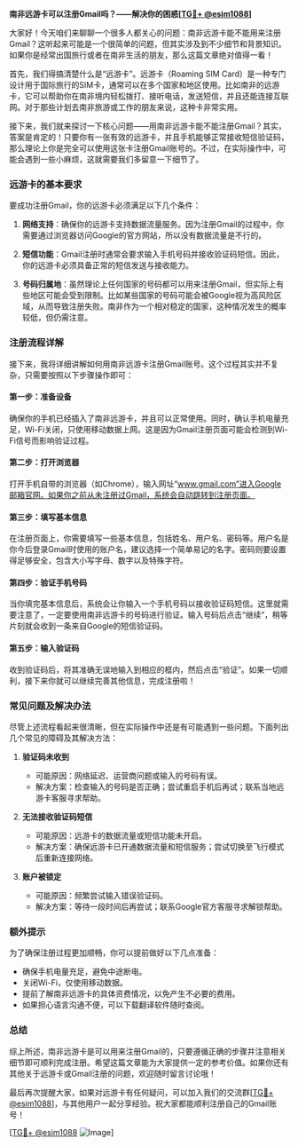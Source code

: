 **南非远游卡可以注册Gmail吗？——解决你的困惑[[TG💪+ @esim1088](https://t.me/s/esim1088)]**

大家好！今天咱们来聊聊一个很多人都关心的问题：南非远游卡能不能用来注册Gmail？这听起来可能是一个很简单的问题，但其实涉及到不少细节和背景知识。如果你是经常出国旅行或者在南非生活的朋友，那么这篇文章绝对值得一看！

首先，我们得搞清楚什么是“远游卡”。远游卡（Roaming SIM Card）是一种专门设计用于国际旅行的SIM卡，通常可以在多个国家和地区使用。比如南非的远游卡，它可以帮助你在南非境内轻松拨打、接听电话，发送短信，并且还能连接互联网。对于那些计划去南非旅游或工作的朋友来说，这种卡非常实用。

接下来，我们就来探讨一下核心问题——用南非远游卡能不能注册Gmail？其实，答案是肯定的！只要你有一张有效的远游卡，并且手机能够正常接收短信验证码，那么理论上你是完全可以使用这张卡注册Gmail账号的。不过，在实际操作中，可能会遇到一些小麻烦，这就需要我们多留意一下细节了。

### **远游卡的基本要求**

要成功注册Gmail，你的远游卡必须满足以下几个条件：

1. **网络支持**：确保你的远游卡支持数据流量服务。因为注册Gmail的过程中，你需要通过浏览器访问Google的官方网站，所以没有数据流量是不行的。
   
2. **短信功能**：Gmail注册时通常会要求输入手机号码并接收验证码短信。因此，你的远游卡必须具备正常的短信发送与接收能力。

3. **号码归属地**：虽然理论上任何国家的号码都可以用来注册Gmail，但实际上有些地区可能会受到限制。比如某些国家的号码可能会被Google视为高风险区域，从而导致注册失败。南非作为一个相对稳定的国家，这种情况发生的概率较低，但仍需注意。

### **注册流程详解**

接下来，我将详细讲解如何用南非远游卡注册Gmail账号。这个过程其实并不复杂，只需要按照以下步骤操作即可：

#### **第一步：准备设备**
确保你的手机已经插入了南非远游卡，并且可以正常使用。同时，确认手机电量充足，Wi-Fi关闭，只使用移动数据上网。这是因为Gmail注册页面可能会检测到Wi-Fi信号而影响验证过程。

#### **第二步：打开浏览器**
打开手机自带的浏览器（如Chrome），输入网址“www.gmail.com”进入Google邮箱官网。如果你之前从未注册过Gmail，系统会自动跳转到注册页面。

#### **第三步：填写基本信息**
在注册页面上，你需要填写一些基本信息，包括姓名、用户名、密码等。用户名是你今后登录Gmail时使用的账户名，建议选择一个简单易记的名字。密码则要设置得足够安全，包含大小写字母、数字以及特殊字符。

#### **第四步：验证手机号码**
当你填完基本信息后，系统会让你输入一个手机号码以接收验证码短信。这里就需要注意了，一定要使用南非远游卡的号码进行验证。输入号码后点击“继续”，稍等片刻就会收到一条来自Google的短信验证码。

#### **第五步：输入验证码**
收到验证码后，将其准确无误地输入到相应的框内，然后点击“验证”。如果一切顺利，接下来你就可以继续完善其他信息，完成注册啦！

### **常见问题及解决办法**

尽管上述流程看起来很清晰，但在实际操作中还是有可能遇到一些问题。下面列出几个常见的障碍及其解决方法：

1. **验证码未收到**
   - 可能原因：网络延迟、运营商问题或输入的号码有误。
   - 解决方案：检查输入的号码是否正确；尝试重启手机后再试；联系当地远游卡客服寻求帮助。

2. **无法接收验证码短信**
   - 可能原因：远游卡的数据流量或短信功能未开启。
   - 解决方案：确保远游卡已开通数据流量和短信服务；尝试切换至飞行模式后重新连接网络。

3. **账户被锁定**
   - 可能原因：频繁尝试输入错误验证码。
   - 解决方案：等待一段时间后再尝试；联系Google官方客服寻求解锁帮助。

### **额外提示**

为了确保注册过程更加顺畅，你可以提前做好以下几点准备：
- 确保手机电量充足，避免中途断电。
- 关闭Wi-Fi，仅使用移动数据。
- 提前了解南非远游卡的具体资费情况，以免产生不必要的费用。
- 如果担心语言沟通不便，可以下载翻译软件随时查阅。

### **总结**

综上所述，南非远游卡是可以用来注册Gmail的，只要遵循正确的步骤并注意相关细节即可顺利完成注册。希望这篇文章能为大家提供一定的参考价值。如果你还有其他关于远游卡或Gmail注册的问题，欢迎随时留言讨论哦！

最后再次提醒大家，如果对远游卡有任何疑问，可以加入我们的交流群[[TG💪+ @esim1088](https://t.me/s/esim1088)]，与其他用户一起分享经验。祝大家都能顺利注册自己的Gmail账号！

[[TG💪+ @esim1088](https://t.me/s/esim1088) ![Image](https://i.postimg.cc/4NQfJmqS/Snipaste-2025-05-13-00-14-12.png)]